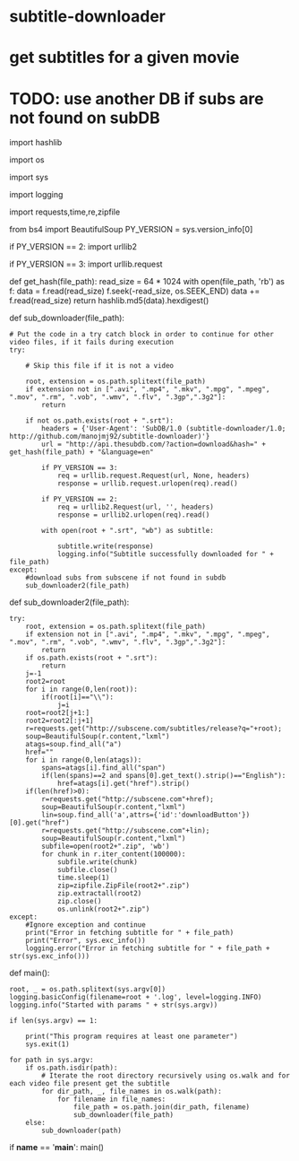 # subtitle-downloader
# get subtitles for a given movie
# TODO: use another DB if subs are not found on subDB
import hashlib

import os

import sys

import logging

import requests,time,re,zipfile

from bs4 import BeautifulSoup
PY_VERSION = sys.version_info[0]

if PY_VERSION == 2:
    import urllib2
    
if PY_VERSION == 3:
    import urllib.request


def get_hash(file_path):
    read_size = 64 * 1024
    with open(file_path, 'rb') as f:
        data = f.read(read_size)
        f.seek(-read_size, os.SEEK_END)
        data += f.read(read_size)
    return hashlib.md5(data).hexdigest()


def sub_downloader(file_path):

    # Put the code in a try catch block in order to continue for other video files, if it fails during execution
    try:
    
        # Skip this file if it is not a video
        
        root, extension = os.path.splitext(file_path)
        if extension not in [".avi", ".mp4", ".mkv", ".mpg", ".mpeg", ".mov", ".rm", ".vob", ".wmv", ".flv", ".3gp",".3g2"]:
            return

        if not os.path.exists(root + ".srt"):
            headers = {'User-Agent': 'SubDB/1.0 (subtitle-downloader/1.0; http://github.com/manojmj92/subtitle-downloader)'}
            url = "http://api.thesubdb.com/?action=download&hash=" + get_hash(file_path) + "&language=en"
            
            if PY_VERSION == 3:
                req = urllib.request.Request(url, None, headers)
                response = urllib.request.urlopen(req).read()
                
            if PY_VERSION == 2:
                req = urllib2.Request(url, '', headers)
                response = urllib2.urlopen(req).read()

            with open(root + ".srt", "wb") as subtitle:
            
                subtitle.write(response)
                logging.info("Subtitle successfully downloaded for " + file_path)
    except:
        #download subs from subscene if not found in subdb  
        sub_downloader2(file_path)
        
def sub_downloader2(file_path):

    try:
        root, extension = os.path.splitext(file_path)
        if extension not in [".avi", ".mp4", ".mkv", ".mpg", ".mpeg", ".mov", ".rm", ".vob", ".wmv", ".flv", ".3gp",".3g2"]:
            return  
        if os.path.exists(root + ".srt"):
            return
        j=-1
        root2=root
        for i in range(0,len(root)):
            if(root[i]=="\\"):
                j=i
        root=root2[j+1:]
        root2=root2[:j+1]
        r=requests.get("http://subscene.com/subtitles/release?q="+root);
        soup=BeautifulSoup(r.content,"lxml")
        atags=soup.find_all("a")
        href=""
        for i in range(0,len(atags)):
            spans=atags[i].find_all("span")
            if(len(spans)==2 and spans[0].get_text().strip()=="English"):
                href=atags[i].get("href").strip()               
        if(len(href)>0):
            r=requests.get("http://subscene.com"+href);
            soup=BeautifulSoup(r.content,"lxml")
            lin=soup.find_all('a',attrs={'id':'downloadButton'})[0].get("href")
            r=requests.get("http://subscene.com"+lin);
            soup=BeautifulSoup(r.content,"lxml")
            subfile=open(root2+".zip", 'wb')
            for chunk in r.iter_content(100000):
                subfile.write(chunk)
                subfile.close()
                time.sleep(1)
                zip=zipfile.ZipFile(root2+".zip")
                zip.extractall(root2)
                zip.close()
                os.unlink(root2+".zip")     
    except:
        #Ignore exception and continue
        print("Error in fetching subtitle for " + file_path)
        print("Error", sys.exc_info())
        logging.error("Error in fetching subtitle for " + file_path + str(sys.exc_info()))


def main():

    root, _ = os.path.splitext(sys.argv[0])
    logging.basicConfig(filename=root + '.log', level=logging.INFO)
    logging.info("Started with params " + str(sys.argv))

    if len(sys.argv) == 1:
    
        print("This program requires at least one parameter")
        sys.exit(1)

    for path in sys.argv:
        if os.path.isdir(path):
            # Iterate the root directory recursively using os.walk and for each video file present get the subtitle
            for dir_path, _, file_names in os.walk(path):
                for filename in file_names:
                    file_path = os.path.join(dir_path, filename)
                    sub_downloader(file_path)
        else:
            sub_downloader(path)

if __name__ == '__main__':
    main()
